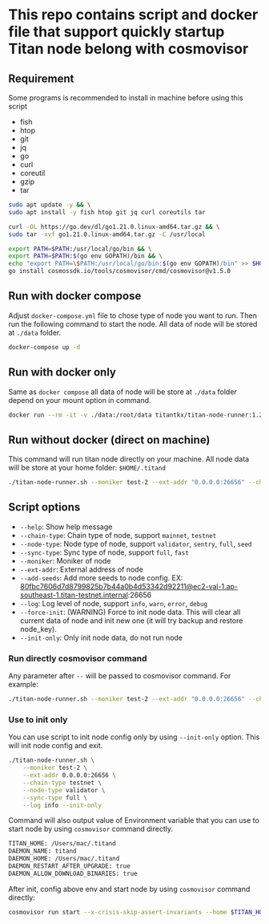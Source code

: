 # This repo contains script and docker file that support quickly startup Titan node belong with cosmovisor

## Requirement

Some programs is recommended to install in machine before using this script

- fish
- htop
- git
- jq
- go
- curl
- coreutil
- gzip
- tar

```bash
sudo apt update -y && \
sudo apt install -y fish htop git jq curl coreutils tar
```

```bash
curl -OL https://go.dev/dl/go1.21.0.linux-amd64.tar.gz && \
sudo tar -xvf go1.21.0.linux-amd64.tar.gz -C /usr/local
```

```bash
export PATH=$PATH:/usr/local/go/bin && \
export PATH=$PATH:$(go env GOPATH)/bin && \
echo "export PATH=\$PATH:/usr/local/go/bin:$(go env GOPATH)/bin" >> $HOME/.profile && \
go install cosmossdk.io/tools/cosmovisor/cmd/cosmovisor@v1.5.0
```

## Run with docker compose

Adjust `docker-compose.yml` file to chose type of node you want to run. Then run the following command to start the node. All data of node will be stored at `./data` folder.

```bash
docker-compose up -d
```

## Run with docker only

Same as `docker compose` all data of node will be store at `./data` folder depend on your mount option in command.

```bash
docker run --rm -it -v ./data:/root/data titantkx/titan-node-runner:1.2.4 --chain-type mainnet --node-type sentry --sync-type full --moniker test-node --ext-addr "0.0.0.0:26656" --log warn
```

## Run without docker (direct on machine)

This command will run titan node directly on your machine. All node data will be store at your home folder: `$HOME/.titand`

```bash
./titan-node-runner.sh --moniker test-2 --ext-addr "0.0.0.0:26656" --chain-type testnet --node-type validator --sync-type full --log info
```

## Script options

- `--help`: Show help message
- `--chain-type`: Chain type of node, support `mainnet`, `testnet`
- `--node-type`: Node type of node, support `validator`, `sentry`, `full`, `seed`
- `--sync-type`: Sync type of node, support `full`, `fast`
- `--moniker`: Moniker of node
- `--ext-addr`: External address of node
- `--add-seeds`: Add more seeds to node config. EX: <80fbc7606d7d8799825b7b44a0b4d53342d92211@ec2-val-1.ap-southeast-1.titan-testnet.internal>:26656
- `--log`: Log level of node, support `info`, `warn`, `error`, `debug`
- `--force-init`: (WARNING) Force to init node data. This will clear all current data of node and init new one (it will try backup and restore node_key).
- `--init-only`: Only init node data, do not run node

### Run directly cosmovisor command

Any parameter after `--` will be passed to cosmovisor command. For example:

```bash
./titan-node-runner.sh --moniker test-2 --ext-addr "0.0.0.0:26656" --chain-type testnet --node-type validator --sync-type full --log info -- version
```

### Use to init only

You can use script to init node config only by using `--init-only` option. This will init node config and exit.

```bash
./titan-node-runner.sh \
    --moniker test-2 \
    --ext-addr 0.0.0.0:26656 \
    --chain-type testnet \
    --node-type validator \
    --sync-type full \
    --log info --init-only
```

Command will also output value of Environment variable that you can use to start node by using `cosmovisor` command directly.

```bash
TITAN_HOME: /Users/mac/.titand
DAEMON_NAME: titand
DAEMON_HOME: /Users/mac/.titand
DAEMON_RESTART_AFTER_UPGRADE: true
DAEMON_ALLOW_DOWNLOAD_BINARIES: true
```

After init, config above env and start node by using `cosmovisor` command directly:

```bash
cosmovisor run start --x-crisis-skip-assert-invariants --home $TITAN_HOME
```
